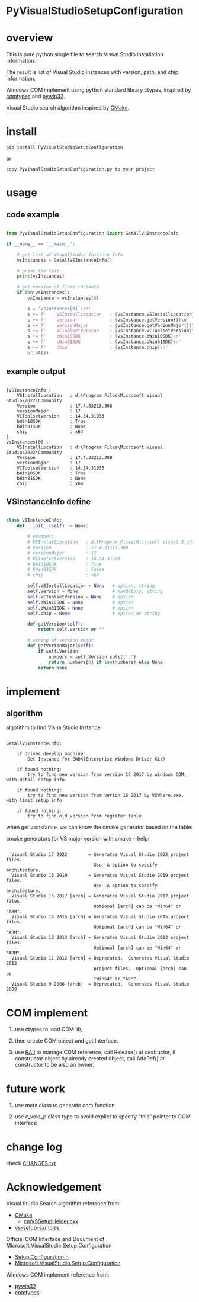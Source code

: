 # PyVisualStudioSetupConfiguration


# overview

This is pure python single file to search Visual Studio installation information.

The result is list of Visual Studio instances with version, path, and chip information.

Windows COM implement using python standard library ctypes, inspired by [comtypes](https://github.com/enthought/comtypes) and [pywin32](https://github.com/mhammond/pywin32).

Visual Studio search algorithm inspired by [CMake](https://github.com/Kitware/CMake).


# install

    pip install PyVisualStudioSetupConfiguration

or 

    copy PyVisualStudioSetupConfiguration.py to your project

# usage

## code example

```python

from PyVisualStudioSetupConfiguration import GetAllVSInstanceInfo

if __name__ == '__main__':

    # get list of VisualStudio Instance Info
    vsInstances = GetAllVSInstanceInfo()

    # print the list
    print(vsInstances)

    # get version of first instance
    if len(vsInstances):
        vsInstance = vsInstances[0]

        s = 'vsInstances[0] :\n'
        s += f'    VSInstallLocation   : {vsInstance.VSInstallLocation}\n'
        s += f'    Version             : {vsInstance.getVersion()}\n'
        s += f'    versionMajor        : {vsInstance.getVerionMajor()}\n'
        s += f'    VCToolsetVersion    : {vsInstance.VCToolsetVersion}\n'
        s += f'    bWin10SDK           : {vsInstance.bWin10SDK}\n'
        s += f'    bWin81SDK           : {vsInstance.bWin81SDK}\n'
        s += f'    chip                : {vsInstance.chip}\n'
        print(s)

```

## example output

```text

[VSInstanceInfo :
    VSInstallLocation   : d:\Program Files\Microsoft Visual Studio\2022\Community
    Version             : 17.4.33213.308
    versionMajor        : 17
    VCToolsetVersion    : 14.34.31933
    bWin10SDK           : True
    bWin81SDK           : None
    chip                : x64
]
vsInstances[0] :
    VSInstallLocation   : d:\Program Files\Microsoft Visual Studio\2022\Community
    Version             : 17.4.33213.308
    versionMajor        : 17
    VCToolsetVersion    : 14.34.31933
    bWin10SDK           : True
    bWin81SDK           : None
    chip                : x64

```

## VSInstanceInfo define

```python

class VSInstanceInfo:
    def __init__(self) -> None:

        # exampel:
        # VSInstallLocation   : d:\Program Files\Microsoft Visual Studio\2022\Community
        # Version             : 17.4.33213.308
        # versionMajor        : 17
        # VCToolsetVersion    : 14.34.31933
        # bWin10SDK           : True
        # bWin81SDK           : False
        # chip                : x64

        self.VSInstallLocation = None   # option, string
        self.Version = None             # mandatory, string
        self.VCToolsetVersion = None    # option
        self.bWin10SDK = None           # option
        self.bWin81SDK = None           # option
        self.chip = None                # option or string

        def getVersion(self):
            return self.Version or ""

        # string of version major
        def getVerionMajor(self):
            if self.Version:
                numbers = self.Version.split('.')
                return numbers[0] if len(numbers) else None
            return None

```

# implement

## algorithm

algorithm to find VisualStudio Instance

```text

GetAllVSInstanceInfo:

    if driver develop machine:
        Get Instance for EWDK(Enterprise Windows Driver Kit)

    if found nothing:
        try to find new version from version 15 2017 by windows COM, with detail setup info
    
    if found nothing:
        try to find new version from verion 15 2017 by VSWhere.exe, with limit setup info

    if found nothing:
        try to find old version from register table
```

when get vsinstance, we can know the cmake generator based on the table:

cmake generators for VS major version with cmake --help:
```text

  Visual Studio 17 2022        = Generates Visual Studio 2022 project files.
                                 Use -A option to specify architecture.
  Visual Studio 16 2019        = Generates Visual Studio 2019 project files.
                                 Use -A option to specify architecture.
  Visual Studio 15 2017 [arch] = Generates Visual Studio 2017 project files.
                                 Optional [arch] can be "Win64" or "ARM".
  Visual Studio 14 2015 [arch] = Generates Visual Studio 2015 project files.
                                 Optional [arch] can be "Win64" or "ARM".
  Visual Studio 12 2013 [arch] = Generates Visual Studio 2013 project files.
                                 Optional [arch] can be "Win64" or "ARM".
  Visual Studio 11 2012 [arch] = Deprecated.  Generates Visual Studio 2012
                                 project files.  Optional [arch] can be
                                 "Win64" or "ARM".
  Visual Studio 9 2008 [arch]  = Deprecated.  Generates Visual Studio 2008

```


# COM implement

1. use ctypes to load COM lib,

2. then create COM object and get Interface.

3. use [RAII](https://en.wikipedia.org/wiki/Resource_acquisition_is_initialization) to manage COM reference, call Release() at destructor, if constructor object by already created object, call AddRef() at constructor to be also an owner.


# future work

1. use meta class to generate com function

2. use c_void_p class type to avoid explict to specify "this" pointer to COM interface

# change log

check [CHANGES.txt](./CHANGES.txt)

# Acknowledgement

Visual Studio Search algorithm reference from:

* [CMake](https://github.com/Kitware/CMake)
    * [cmVSSetupHelper.cxx](https://github.com/Kitware/CMake/blob/7b49424489b7c1a6ba5487e6dfcf227be74e6720/Source/cmVSSetupHelper.cxx)
* [vs-setup-samples](https://github.com/microsoft/vs-setup-samples)

Official COM Interface and Document of Microsoft.VisualStudio.Setup.Configuration

* [Setup.Configuration.h](https://www.nuget.org/packages/Microsoft.VisualStudio.Setup.Configuration.Native/)
* [Microsoft.VisualStudio.Setup.Configuration](https://learn.microsoft.com/en-us/dotnet/api/microsoft.visualstudio.setup.configuration?view=visualstudiosdk-2022)


Windows COM implement reference from:

* [pywin32](https://github.com/mhammond/pywin32)
* [comtypes](https://github.com/enthought/comtypes)

